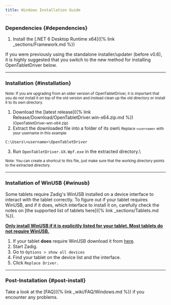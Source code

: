 ```yaml
---
title: Windows Installation Guide
---
```


### Dependencies {#dependencies}

1. Install the [.NET 6 Desktop Runtime x64]({% link _sections/Framework.md %})

<p class="text-muted">
If you were previously using the standalone installer/updater (before v0.6), it is highly suggested that you switch
to the new method for installing OpenTabletDriver below.
</p>

---

### Installation {#installation}
<small class="text-muted">
Note: If you are upgrading from an older version of OpenTabletDriver, it is important that you do not
install it on top of the old version and instead clean up the old directory or install it to its own
directory.
</small>

1. Download the [latest release]({% link Release/Download/OpenTabletDriver.win-x64.zip.md %}) <small class="text-muted">(OpenTabletDriver-win-x64.zip)</small>
2. Extract the downloaded file into a folder of its own\\
<small class="ms-3 text-muted">Replace `<username>` with your username in this example</small>
```
C:\Users\<username>\OpenTabletDriver
```
3. Run `OpenTabletDriver.UX.Wpf.exe` in the extracted directory.\\
<small class="ms-3 text-muted">
Note: You can create a shortcut to this file, just make sure that the working directory points
to the extracted directory.
</small>

---

### Installation of WinUSB {#winusb}
Some tablets require Zadig's WinUSB installed on a device interface to interact with the tablet correctly. To figure out if your
tablet requires WinUSB, and if it does, which interface to install it on, carefully check the notes on [the supported list of tablets here]({% link _sections/Tablets.md %}).

**<u>Only install WinUSB if it is explicitly listed for your tablet. Most tablets do not require WinUSB.</u>**

1. If your tablet **does** require WinUSB download it from [here](https://github.com/pbatard/libwdi/releases/download/b755/zadig-2.6.exe).
2. Start Zadig.
3. Go to `Options > show all devices`
4. Find your tablet on the device list and the interface.
5. Click `Replace Driver.`

---

### Post-Installation {#post-install}
Take a look at the [FAQ]({% link _wiki/FAQ/Windows.md %}) if you encounter any problems.
